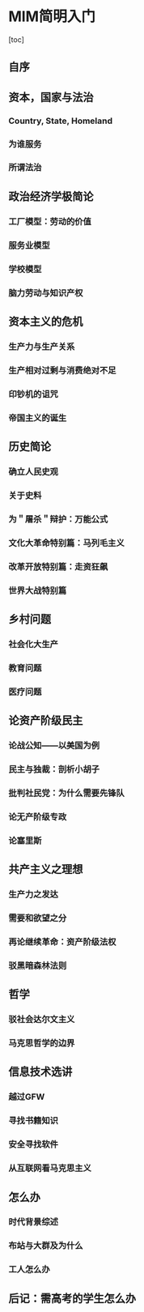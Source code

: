 # MlM简明入门
[toc]
## 自序

## 资本，国家与法治

### Country, State, Homeland

### 为谁服务

### 所谓法治

## 政治经济学极简论

### 工厂模型：劳动的价值

### 服务业模型

### 学校模型

### 脑力劳动与知识产权

## 资本主义的危机

### 生产力与生产关系

### 生产相对过剩与消费绝对不足

### 印钞机的诅咒

### 帝国主义的诞生

## 历史简论

### 确立人民史观

### 关于史料

### 为＂屠杀＂辩护：万能公式

### 文化大革命特别篇：马列毛主义

### 改革开放特别篇：走资狂飙

### 世界大战特别篇

## 乡村问题

### 社会化大生产

### 教育问题

### 医疗问题

## 论资产阶级民主

### 论战公知——以美国为例

### 民主与独裁：剖析小胡子

### 批判社民党：为什么需要先锋队

### 论无产阶级专政

### 论塞里斯

## 共产主义之理想

### 生产力之发达

### 需要和欲望之分

### 再论继续革命：资产阶级法权

### 驳黑暗森林法则

## 哲学

### 驳社会达尔文主义

### 马克思哲学的边界

## 信息技术选讲

### 越过GFW

### 寻找书籍知识

### 安全寻找软件

### 从互联网看马克思主义

## 怎么办

### 时代背景综述

### 布站与大群及为什么

### 

### 工人怎么办

## 后记：需高考的学生怎么办
<!--stackedit_data:
eyJoaXN0b3J5IjpbLTU5NTc5ODE3MSw4MjA1NTg5MTksODg4MT
E2NDEyLDkyMjYxNTEzNCwtMTkwMTk2NTI5MiwtMTkxNzQwMzkz
MCwtMzE0MjU2MjcxLC0xMjE5OTc4MzQyLC0xMTE0OTEzMzU4XX
0=
-->